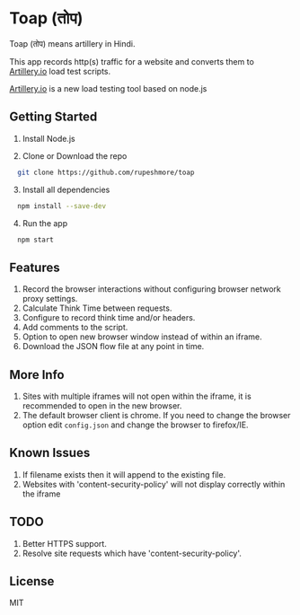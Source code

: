 # Toap (तोप)

Toap (तोप) means artillery in Hindi.

This app records http(s) traffic for a website and converts them to [Artillery.io](https://artillery.io/) load test scripts.

[Artillery.io](https://artillery.io/) is a new load testing tool based on node.js

## Getting Started
1. Install Node.js

2. Clone or Download the repo
```sh
  git clone https://github.com/rupeshmore/toap
```

3. Install all dependencies
```sh
  npm install --save-dev
```

4. Run the app
```sh
  npm start
```

## Features
1. Record the browser interactions without configuring browser network proxy settings.
2. Calculate Think Time between requests.
3. Configure to record think time and/or headers.
4. Add comments to the script.
5. Option to open new browser window instead of within an iframe.
6. Download the JSON flow file at any point in time.

## More Info
1. Sites with multiple iframes will not open within the iframe, it is recommended to open in the new browser.
2. The default browser client is chrome. If you need to change the browser option edit `config.json` and change the browser to firefox/IE.

## Known Issues
1. If filename exists then it will append to the existing file.
2. Websites with 'content-security-policy' will not display correctly within the iframe

## TODO
1. Better HTTPS support.
2. Resolve site requests which have 'content-security-policy'.

## License
MIT
